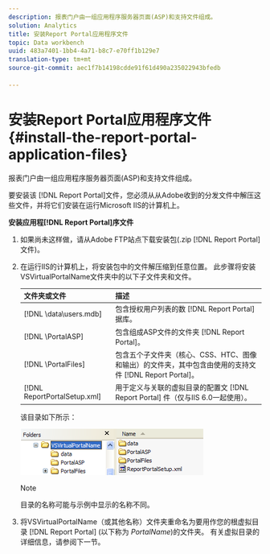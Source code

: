 ```yaml
---
description: 报表门户由一组应用程序服务器页面(ASP)和支持文件组成。
solution: Analytics
title: 安装Report Portal应用程序文件
topic: Data workbench
uuid: 483a7401-1bb4-4a71-b8c7-e70ff1b129e7
translation-type: tm+mt
source-git-commit: aec1f7b14198cdde91f61d490a235022943bfedb

---
```



# 安装Report Portal应用程序文件{#install-the-report-portal-application-files}

报表门户由一组应用程序服务器页面(ASP)和支持文件组成。

要安装该 [!DNL Report Portal]文件，您必须从从Adobe收到的分发文件中解压这些文件，并将它们安装在运行Microsoft IIS的计算机上。

**安装应用程[!DNL Report Portal]序文件**

1. 如果尚未这样做，请从Adobe FTP站点下载安装包(.zip [!DNL Report Portal] 文件)。
1. 在运行IIS的计算机上，将安装包中的文件解压缩到任意位置。 此步骤将安装VSVirtualPortalName文件夹中的以下子文件夹和文件。

   | 文件夹或文件 | 描述 |
   |---|---|
   | [!DNL \data\users.mdb] | 包含授权用户列表的数 [!DNL Report Portal] 据库。 |
   | [!DNL \PortalASP\] | 包含组成ASP文件的文件夹 [!DNL Report Portal]。 |
   | [!DNL \PortalFiles\] | 包含五个子文件夹（核心、CSS、HTC、图像和输出）的文件夹，其中包含由使用的支持文件 [!DNL Report Portal]。 |
   | [!DNL ReportPortalSetup.xml] | 用于定义与关联的虚拟目录的配置文 [!DNL Report Portal] 件（仅与IIS 6.0一起使用）。 |

   该目录如下所示：

   ![](assets/rptPort_scrn_installDir.png)

   >[!NOTE]
   >
   >目录的名称可能与示例中显示的名称不同。

1. 将VSVirtualPortalName（或其他名称）文件夹重命名为要用作您的根虚拟目录 [!DNL Report Portal] (以下称为 *PortalName*)的文件夹。 有关虚拟目录的详细信息，请参阅下一节。

